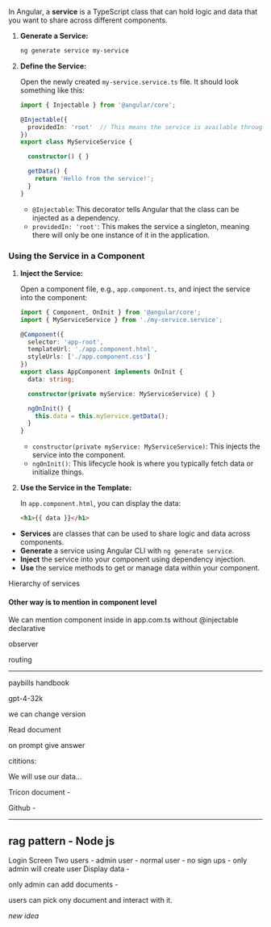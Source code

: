 

In Angular, a **service** is a TypeScript class that can hold logic and data that you want to share across different components. 

1. **Generate a Service:**

   ```bash
   ng generate service my-service
   ```

2. **Define the Service:**

   Open the newly created `my-service.service.ts` file. It should look something like this:

   ```typescript
   import { Injectable } from '@angular/core';

   @Injectable({
     providedIn: 'root'  // This means the service is available throughout the app
   })
   export class MyServiceService {

     constructor() { }

     getData() {
       return 'Hello from the service!';
     }
   }
   ```

   - `@Injectable`: This decorator tells Angular that the class can be injected as a dependency.
   - `providedIn: 'root'`: This makes the service a singleton, meaning there will only be one instance of it in the application.

### Using the Service in a Component

1. **Inject the Service:**

   Open a component file, e.g., `app.component.ts`, and inject the service into the component:

   ```typescript
   import { Component, OnInit } from '@angular/core';
   import { MyServiceService } from './my-service.service';

   @Component({
     selector: 'app-root',
     templateUrl: './app.component.html',
     styleUrls: ['./app.component.css']
   })
   export class AppComponent implements OnInit {
     data: string;

     constructor(private myService: MyServiceService) { }

     ngOnInit() {
       this.data = this.myService.getData();
     }
   }
   ```

   - `constructor(private myService: MyServiceService)`: This injects the service into the component.
   - `ngOnInit()`: This lifecycle hook is where you typically fetch data or initialize things.

2. **Use the Service in the Template:**

   In `app.component.html`, you can display the data:

   ```html
   <h1>{{ data }}</h1>
   ```


- **Services** are classes that can be used to share logic and data across components.
- **Generate** a service using Angular CLI with `ng generate service`.
- **Inject** the service into your component using dependency injection.
- **Use** the service methods to get or manage data within your component.

Hierarchy of services
#### Other way is to mention in component level

We can mention component inside in app.com.ts without @injectable declarative

observer

routing

---


paybills handbook 

gpt-4-32k

we can change version

Read document 

on prompt give answer

cititions:

We will use our data...

Tricon document - 

Github - 


---

## rag pattern - Node js


Login Screen
Two users - admin user - normal user - no sign ups - only admin will create user 
Display data - 


only admin can add documents -

users can pick ony document and interact with it. 



*new idea*


